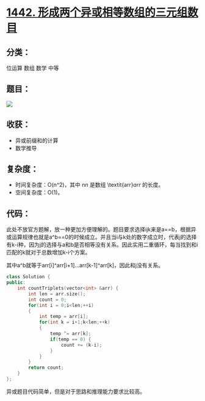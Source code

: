 # [1442. 形成两个异或相等数组的三元组数目](https://leetcode-cn.com/problems/count-triplets-that-can-form-two-arrays-of-equal-xor/)

## 分类：

位运算	数组	数学	中等

## 题目：

![](E:\代码库\leetcode\img\1442_1.PNG)

## 收获：

- 异或前缀和的计算
- 数学推导

## 复杂度：

- 时间复杂度：O(n^2)，其中 n*n* 是数组 \textit{arr}*arr* 的长度。
- 空间复杂度：O(1)。

## 代码：

此处不放官方题解，放一种更加方便理解的。题目要求选择ijk来是a==b，根据异或运算规律也就是a^b==0的时候成立。并且当i与k处的数字成立时，代表j的选择有k-i种，因为j的选择与a和b是否相等没有关系。因此实用二重循环，每当找到和i匹配的k就对于总数增加k-i个方案。

其中a^b就等于arr[i]^arr[i+1]...arr[k-1]^arr[k]，因此和j没有关系。

```c++
class Solution {
public:
    int countTriplets(vector<int> &arr) {
        int len = arr.size();
        int count = 0;
        for(int i = 0;i<len;++i)
        {
            int temp = arr[i];
            for(int k = i+1;k<len;++k)
            {
                temp ^= arr[k];
                if(temp == 0) {
                    count += (k-i);
                }
            }
        }
        return count;
    }
};

```

异或题目代码简单，但是对于思路和推理能力要求比较高。